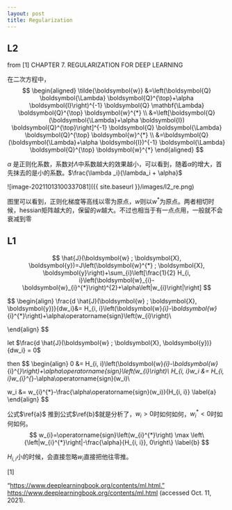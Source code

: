 ```yaml
---
layout: post
title: Regularization
---
```



##  L2      

from [1] CHAPTER 7. REGULARIZATION FOR DEEP LEARNING

在二次方程中，        
$$
\begin{aligned}
\tilde{\boldsymbol{w}} &=\left(\boldsymbol{Q} \boldsymbol{\Lambda} \boldsymbol{Q}^{\top}+\alpha \boldsymbol{I}\right)^{-1} \boldsymbol{Q} \mathbf{\Lambda} \boldsymbol{Q}^{\top} \boldsymbol{w}^{*} \\
&=\left[\boldsymbol{Q}(\boldsymbol{\Lambda}+\alpha \boldsymbol{I}) \boldsymbol{Q}^{\top}\right]^{-1} \boldsymbol{Q} \boldsymbol{\Lambda} \boldsymbol{Q}^{\top} \boldsymbol{w}^{*} \\
&=\boldsymbol{Q}(\boldsymbol{\Lambda}+\alpha \boldsymbol{I})^{-1} \boldsymbol{\Lambda} \boldsymbol{Q}^{\top} \boldsymbol{w}^{*}
\end{aligned}
$$

$\alpha$ 是正则化系数，系数对$\Lambda$中系数越大的效果越小，可以看到，随着$\alpha$的增大，首先抹去的是小的系数。$\frac{\lambda _i}{\lambda_i + \alpha}$

![image-20211013100337081]({{ site.baseurl }}/images/l2_re.png)  

图里可以看到，正则化梯度等高线以零为原点，$w$则以$w^{*}$为原点。两者相切时候，hessian矩阵越大的，保留的$w$越大。不过也相当于有一点点用，一般就不会衰减到零



## L1  

$$
\hat{J}(\boldsymbol{w} ; \boldsymbol{X}, \boldsymbol{y})=J\left(\boldsymbol{w}^{*} ; \boldsymbol{X}, \boldsymbol{y}\right)+\sum_{i}\left[\frac{1}{2} H_{i, i}\left(\boldsymbol{w}_{i}-\boldsymbol{w}_{i}^{*}\right)^{2}+\alpha\left|w_{i}\right|\right]
$$

$$
\begin{align}
\frac{d \hat{J}(\boldsymbol{w} ; \boldsymbol{X}, \boldsymbol{y})}{dw_i}&= H_{i, i}\left(\boldsymbol{w}_{i}-\boldsymbol{w}_{i}^{*}\right)+\alpha\operatorname{sign}\left(w_{i}\right)\\

\end{align}
$$

let $\frac{d \hat{J}(\boldsymbol{w} ; \boldsymbol{X}, \boldsymbol{y})}{dw_i} = 0$        

then 
$$
\begin{align}
0 &= H_{i, i}\left(\boldsymbol{w}_{i}-\boldsymbol{w}_{i}^{*}\right)+\alpha\operatorname{sign}\left(w_{i}\right)\\
H_{i, i}w_i &= H_{i, i}w_{i}^{*}-\alpha\operatorname{sign}(w_i)\\

w_i &= w_{i}^{*}-\frac{\alpha\operatorname{sign}(w_i)}{H_{i, i}} \label{a} 
\end{align}
$$
​      

公式$\ref{a}$ 推到公式$\ref{b}$就是分析了，$w_i > 0$时如何如何，$w_i^*<0$时如何如何。 
$$
w_{i}=\operatorname{sign}\left(w_{i}^{*}\right) \max \left\{\left|w_{i}^{*}\right|-\frac{\alpha}{H_{i, i}}, 0\right\}  \label{b}
$$




$H_{i,i}$小的时候，会直接忽略$w_i$直接把他往零推。

[1]

“https://www.deeplearningbook.org/contents/ml.html.” https://www.deeplearningbook.org/contents/ml.html (accessed Oct. 11, 2021).



